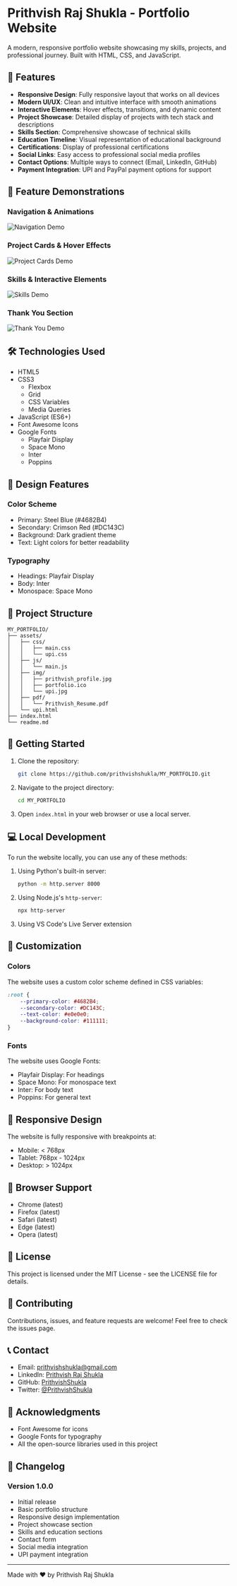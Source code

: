 # Prithvish Raj Shukla - Portfolio Website

A modern, responsive portfolio website showcasing my skills, projects, and professional journey. Built with HTML, CSS, and JavaScript.

## 🌟 Features

- **Responsive Design**: Fully responsive layout that works on all devices
- **Modern UI/UX**: Clean and intuitive interface with smooth animations
- **Interactive Elements**: Hover effects, transitions, and dynamic content
- **Project Showcase**: Detailed display of projects with tech stack and descriptions
- **Skills Section**: Comprehensive showcase of technical skills
- **Education Timeline**: Visual representation of educational background
- **Certifications**: Display of professional certifications
- **Social Links**: Easy access to professional social media profiles
- **Contact Options**: Multiple ways to connect (Email, LinkedIn, GitHub)
- **Payment Integration**: UPI and PayPal payment options for support

## 🎥 Feature Demonstrations

### Navigation & Animations
![Navigation Demo](assets/images/navigation-demo.gif)

### Project Cards & Hover Effects
![Project Cards Demo](assets/images/project-cards-demo.gif)

### Skills & Interactive Elements
![Skills Demo](assets/images/skills-demo.gif)

### Thank You Section
![Thank You Demo](assets/images/thank-you-demo.gif)

## 🛠️ Technologies Used

- HTML5
- CSS3
  - Flexbox
  - Grid
  - CSS Variables
  - Media Queries
- JavaScript (ES6+)
- Font Awesome Icons
- Google Fonts
  - Playfair Display
  - Space Mono
  - Inter
  - Poppins

## 🎨 Design Features

### Color Scheme
- Primary: Steel Blue (#4682B4)
- Secondary: Crimson Red (#DC143C)
- Background: Dark gradient theme
- Text: Light colors for better readability

### Typography
- Headings: Playfair Display
- Body: Inter
- Monospace: Space Mono

## 📁 Project Structure

```
MY_PORTFOLIO/
├── assets/
│   ├── css/
│   │   ├── main.css
│   │   └── upi.css
│   ├── js/
│   │   └── main.js
│   ├── img/
│   │   ├── prithvish_profile.jpg
│   │   ├── portfolio.ico
│   │   └── upi.jpg
│   ├── pdf/
│   │   └── Prithvish_Resume.pdf
│   └── upi.html
├── index.html
└── readme.md
```

## 🚀 Getting Started

1. Clone the repository:
   ```bash
   git clone https://github.com/prithvishshukla/MY_PORTFOLIO.git
   ```

2. Navigate to the project directory:
   ```bash
   cd MY_PORTFOLIO
   ```

3. Open `index.html` in your web browser or use a local server.

## 💻 Local Development

To run the website locally, you can use any of these methods:

1. Using Python's built-in server:
   ```bash
   python -m http.server 8000
   ```

2. Using Node.js's `http-server`:
   ```bash
   npx http-server
   ```

3. Using VS Code's Live Server extension

## 🎨 Customization

### Colors
The website uses a custom color scheme defined in CSS variables:
```css
:root {
    --primary-color: #4682B4;
    --secondary-color: #DC143C;
    --text-color: #e0e0e0;
    --background-color: #111111;
}
```

### Fonts
The website uses Google Fonts:
- Playfair Display: For headings
- Space Mono: For monospace text
- Inter: For body text
- Poppins: For general text

## 📱 Responsive Design

The website is fully responsive with breakpoints at:
- Mobile: < 768px
- Tablet: 768px - 1024px
- Desktop: > 1024px

## 🔧 Browser Support

- Chrome (latest)
- Firefox (latest)
- Safari (latest)
- Edge (latest)
- Opera (latest)

## 📄 License

This project is licensed under the MIT License - see the LICENSE file for details.

## 🤝 Contributing

Contributions, issues, and feature requests are welcome! Feel free to check the issues page.

## 📞 Contact

- Email: prithvishshukla@gmail.com
- LinkedIn: [Prithvish Raj Shukla](https://www.linkedin.com/in/prithvishshukla/)
- GitHub: [PrithvishShukla](https://github.com/PrithvishShukla)
- Twitter: [@PrithvishShukla](https://twitter.com/PrithvishShukla)

## 🙏 Acknowledgments

- Font Awesome for icons
- Google Fonts for typography
- All the open-source libraries used in this project

## 📝 Changelog

### Version 1.0.0
- Initial release
- Basic portfolio structure
- Responsive design implementation
- Project showcase section
- Skills and education sections
- Contact form
- Social media integration
- UPI payment integration

---

Made with ❤️ by Prithvish Raj Shukla
